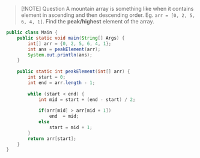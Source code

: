 > [!NOTE] Question
> A mountain array is something like when it contains element in ascending and then descending order. Eg. `arr = [0, 2, 5, 6, 4, 1]`.
> Find the **peak/highest** element of the array.

```Java
public class Main {  
    public static void main(String[] Args) {  
        int[] arr = {0, 2, 5, 6, 4, 1};  
        int ans = peakElement(arr);  
        System.out.println(ans);  
	}
	
    public static int peakElement(int[] arr) {  
        int start = 0;  
        int end = arr.length - 1;  
        
        while (start < end) {  
            int mid = start + (end - start) / 2;  
            
            if(arr[mid] > arr[mid + 1])  
                end  = mid;  
            else  
                start = mid + 1;  
        }  
        return arr[start];  
    }  
}
```